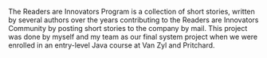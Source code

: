 The Readers are Innovators Program is a collection of short stories, written by several authors over the years contributing to the Readers are Innovators Community 
by posting short stories to the company by mail. 
This project was done by myself and my team as our final system project when we were enrolled in an entry-level Java course at Van Zyl and Pritchard.
